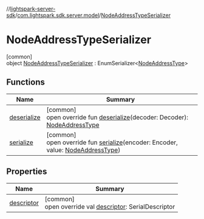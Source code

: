 //[lightspark-server-sdk](../../../index.md)/[com.lightspark.sdk.server.model](../index.md)/[NodeAddressTypeSerializer](index.md)

# NodeAddressTypeSerializer

[common]\
object [NodeAddressTypeSerializer](index.md) : EnumSerializer&lt;[NodeAddressType](../-node-address-type/index.md)&gt;

## Functions

| Name | Summary |
|---|---|
| [deserialize](../-withdrawal-request-status-serializer/index.md#-119773072%2FFunctions%2F-1086033721) | [common]<br>open override fun [deserialize](../-withdrawal-request-status-serializer/index.md#-119773072%2FFunctions%2F-1086033721)(decoder: Decoder): [NodeAddressType](../-node-address-type/index.md) |
| [serialize](index.md#-830429872%2FFunctions%2F-1086033721) | [common]<br>open override fun [serialize](index.md#-830429872%2FFunctions%2F-1086033721)(encoder: Encoder, value: [NodeAddressType](../-node-address-type/index.md)) |

## Properties

| Name | Summary |
|---|---|
| [descriptor](../-withdrawal-request-status-serializer/index.md#-54158242%2FProperties%2F-1086033721) | [common]<br>open override val [descriptor](../-withdrawal-request-status-serializer/index.md#-54158242%2FProperties%2F-1086033721): SerialDescriptor |
